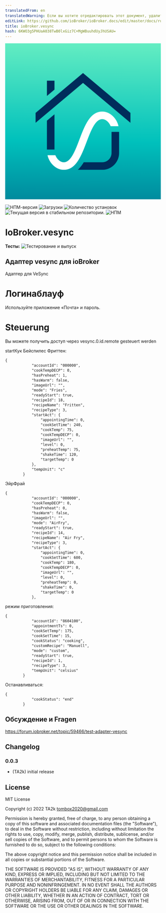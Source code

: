 ```yaml
---
translatedFrom: en
translatedWarning: Если вы хотите отредактировать этот документ, удалите поле «translationFrom», в противном случае этот документ будет снова автоматически переведен
editLink: https://github.com/ioBroker/ioBroker.docs/edit/master/docs/ru/adapterref/iobroker.vesync/README.md
title: ioBroker.vesync
hash: 6KWO3g5PHUaA038TwB0lxGiz7C+MgWBuuhdUyJhUSAU=
---
```

![Логотип](../../../en/adapterref/iobroker.vesync/admin/vesync.png)

![НПМ-версия](https://img.shields.io/npm/v/iobroker.vesync.svg)
![Загрузки](https://img.shields.io/npm/dm/iobroker.vesync.svg)
![Количество установок](https://iobroker.live/badges/vesync-installed.svg)
![Текущая версия в стабильном репозитории.](https://iobroker.live/badges/vesync-stable.svg)
![НПМ](https://nodei.co/npm/iobroker.vesync.png?downloads=true)

# IoBroker.vesync
**Тесты:** ![Тестирование и выпуск](https://github.com/TA2k/ioBroker.vesync/workflows/Test%20and%20Release/badge.svg)

## Адаптер vesync для ioBroker
Адаптер для VeSync

# Логинаблауф
Используйте приложение «Почта» и пароль.

# Steuerung
Вы можете получить доступ через vesync.0.id.remote gesteuert werden

startКук Бейспилес Фриттен:

```
{
            "accountId": "000000",
            "cookTempDECP": 0,
            "hasPreheat": 1,
            "hasWarm": false,
            "imageUrl": "",
            "mode": "Fries",
            "readyStart": true,
            "recipeId": 18,
            "recipeName": "Fritten",
            "recipeType": 3,
            "startAct": {
                "appointingTime": 0,
                "cookSetTime": 240,
                "cookTemp": 75,
                "cookTempDECP": 0,
                "imageUrl": "",
                "level": 0,
                "preheatTemp": 75,
                "shakeTime": 120,
                "targetTemp": 0
            },
            "tempUnit": "c"
        }
```

ЭйрФрай

```
{
            "accountId": "000000",
            "cookTempDECP": 0,
            "hasPreheat": 0,
            "hasWarm": false,
            "imageUrl": "",
            "mode": "AirFry",
            "readyStart": true,
            "recipeId": 14,
            "recipeName": "Air Fry",
            "recipeType": 3,
            "startAct": {
                "appointingTime": 0,
                "cookSetTime": 600,
                "cookTemp": 180,
                "cookTempDECP": 0,
                "imageUrl": "",
                "level": 0,
                "preheatTemp": 0,
                "shakeTime": 0,
                "targetTemp": 0
            },

```

режим приготовления:

```
{
            "accountId": "8604100",
            "appointmentTs": 0,
            "cookSetTemp": 175,
            "cookSetTime": 15,
            "cookStatus": "cooking",
            "customRecipe": "Manuell",
            "mode": "custom",
            "readyStart": true,
            "recipeId": 1,
            "recipeType": 3,
            "tempUnit": "celsius"
        }
```

Останавливаться:

```
{
            "cookStatus": "end"
        }
```

## Обсуждение и Fragen
<https://forum.iobroker.net/topic/59466/test-adapter-vesync>

## Changelog

### 0.0.3

- (TA2k) initial release

## License

MIT License

Copyright (c) 2022 TA2k <tombox2020@gmail.com>

Permission is hereby granted, free of charge, to any person obtaining a copy
of this software and associated documentation files (the "Software"), to deal
in the Software without restriction, including without limitation the rights
to use, copy, modify, merge, publish, distribute, sublicense, and/or sell
copies of the Software, and to permit persons to whom the Software is
furnished to do so, subject to the following conditions:

The above copyright notice and this permission notice shall be included in all
copies or substantial portions of the Software.

THE SOFTWARE IS PROVIDED "AS IS", WITHOUT WARRANTY OF ANY KIND, EXPRESS OR
IMPLIED, INCLUDING BUT NOT LIMITED TO THE WARRANTIES OF MERCHANTABILITY,
FITNESS FOR A PARTICULAR PURPOSE AND NONINFRINGEMENT. IN NO EVENT SHALL THE
AUTHORS OR COPYRIGHT HOLDERS BE LIABLE FOR ANY CLAIM, DAMAGES OR OTHER
LIABILITY, WHETHER IN AN ACTION OF CONTRACT, TORT OR OTHERWISE, ARISING FROM,
OUT OF OR IN CONNECTION WITH THE SOFTWARE OR THE USE OR OTHER DEALINGS IN THE
SOFTWARE.

```

```